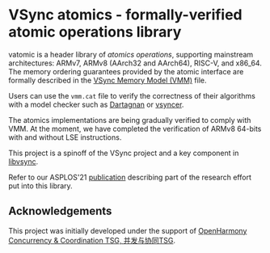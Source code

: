 # VSync atomics - formally-verified atomic operations library

vatomic is a header library of *atomics operations*, supporting mainstream
architectures: ARMv7, ARMv8 (AArch32 and AArch64), RISC-V, and x86_64. The
memory ordering guarantees provided by the atomic interface are formally
described in the [VSync Memory Model (VMM)](vmm.cat) file.

Users can use the `vmm.cat` file to verify the correctness of their algorithms
with a model checker such as [Dartagnan][] or [vsyncer][].

The atomics implementations are being gradually verified to comply with VMM. At
the moment, we have completed the verification of ARMv8 64-bits with and
without LSE instructions.

This project is a spinoff of the VSync project and a key component in
[libvsync][].

Refer to our ASPLOS'21 [publication][paper] describing part of the
research effort put into this library.

## Acknowledgements

This project was initially developed under the support of
[OpenHarmony Concurrency & Coordination TSG, 并发与协同TSG][tsg].

[libvsync]: https://github.com/open-s4c/libvsync
[vsyncer]: https://github.com/open-s4c/vsyncer
[Dartagnan]: https://github.com/hernanponcedeleon/dat3m
[paper]: https://dl.acm.org/doi/abs/10.1145/3445814.3446748
[tsg]: https://www.openharmony.cn/techCommittee/aboutTSG
